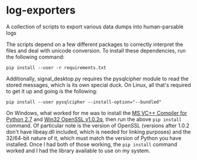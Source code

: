 # log-exporters
A collection of scripts to export various data dumps into human-parsable logs

The scripts depend on a few different packages to correctly interpret the files and deal with unicode conversion.
To install these dependencies, run the following command:

    pip install --user -r requirements.txt

Additionally, signal_desktop.py requires the pysqlcipher module to read the stored messages, which is its own special
duck.  On Linux, all that's required to get it up and going is the following:

    pip install --user pysqlcipher --install-option="--bundled"

On Windows, what worked for me was to install the [MS VC++ Compiler for Python 2.7](https://www.microsoft.com/en-us/download/details.aspx?id=44266)
and [Win32 OpenSSL v1.0.2q](https://slproweb.com/products/Win32OpenSSL.html), then run the above `pip install` command.  Of particular
note is the version of OpenSSL (versions after 1.0.2 don't have libeay.dll included, which is needed for linking purposes) and the
32/64-bit nature of it, which must match the version of Python you have installed.  Once I had both of those working, the `pip install`
command worked and I had the library available to use on my system.
